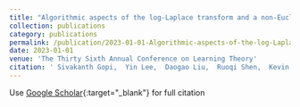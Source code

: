 ```yaml
---
title: "Algorithmic aspects of the log-Laplace transform and a non-Euclidean proximal sampler"
collection: publications
category: publications
permalink: /publication/2023-01-01-Algorithmic-aspects-of-the-log-Laplace-transform-and-a-non-Euclidean-proximal-sampler
date: 2023-01-01
venue: 'The Thirty Sixth Annual Conference on Learning Theory'
citation: ' Sivakanth Gopi,  Yin Lee,  Daogao Liu,  Ruoqi Shen,  Kevin Tian, &quot;Algorithmic aspects of the log-Laplace transform and a non-Euclidean proximal sampler.&quot; The Thirty Sixth Annual Conference on Learning Theory, 2023.'
---
```

Use [Google Scholar](https://scholar.google.com/scholar?q=Algorithmic+aspects+of+the+log+Laplace+transform+and+a+non+Euclidean+proximal+sampler){:target="_blank"} for full citation